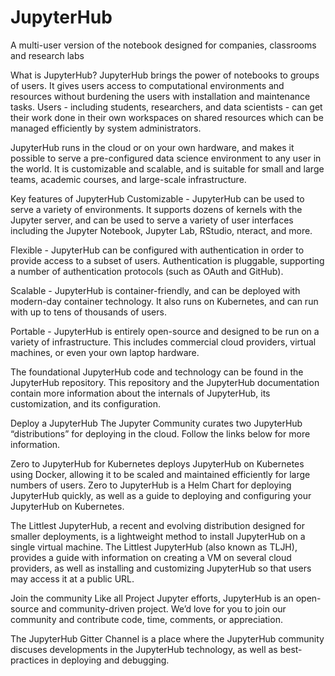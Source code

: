 # JupyterHub

A multi-user version of the notebook designed for companies, classrooms and research labs

What is JupyterHub?
JupyterHub brings the power of notebooks to groups of users. It gives users access to computational environments and resources without burdening the users with installation and maintenance tasks. Users - including students, researchers, and data scientists - can get their work done in their own workspaces on shared resources which can be managed efficiently by system administrators.

JupyterHub runs in the cloud or on your own hardware, and makes it possible to serve a pre-configured data science environment to any user in the world. It is customizable and scalable, and is suitable for small and large teams, academic courses, and large-scale infrastructure.

Key features of JupyterHub
Customizable - JupyterHub can be used to serve a variety of environments. It supports dozens of kernels with the Jupyter server, and can be used to serve a variety of user interfaces including the Jupyter Notebook, Jupyter Lab, RStudio, nteract, and more.

Flexible - JupyterHub can be configured with authentication in order to provide access to a subset of users. Authentication is pluggable, supporting a number of authentication protocols (such as OAuth and GitHub).

Scalable - JupyterHub is container-friendly, and can be deployed with modern-day container technology. It also runs on Kubernetes, and can run with up to tens of thousands of users.

Portable - JupyterHub is entirely open-source and designed to be run on a variety of infrastructure. This includes commercial cloud providers, virtual machines, or even your own laptop hardware.

The foundational JupyterHub code and technology can be found in the JupyterHub repository. This repository and the JupyterHub documentation contain more information about the internals of JupyterHub, its customization, and its configuration.

Deploy a JupyterHub
The Jupyter Community curates two JupyterHub “distributions” for deploying in the cloud. Follow the links below for more information.

Zero to JupyterHub for Kubernetes deploys JupyterHub on Kubernetes using Docker, allowing it to be scaled and maintained efficiently for large numbers of users. Zero to JupyterHub is a Helm Chart for deploying JupyterHub quickly, as well as a guide to deploying and configuring your JupyterHub on Kubernetes.

The Littlest JupyterHub, a recent and evolving distribution designed for smaller deployments, is a lightweight method to install JupyterHub on a single virtual machine. The Littlest JupyterHub (also known as TLJH), provides a guide with information on creating a VM on several cloud providers, as well as installing and customizing JupyterHub so that users may access it at a public URL.

Join the community
Like all Project Jupyter efforts, JupyterHub is an open-source and community-driven project. We’d love for you to join our community and contribute code, time, comments, or appreciation.

The JupyterHub Gitter Channel is a place where the JupyterHub community discuses developments in the JupyterHub technology, as well as best-practices in deploying and debugging.
